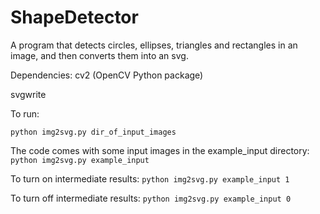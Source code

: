 ShapeDetector
=============

A program that detects circles, ellipses, triangles and rectangles in an image, and then converts them into an svg.

Dependencies:
cv2 (OpenCV Python package)

svgwrite

To run:

`python img2svg.py dir_of_input_images`

The code comes with some input images in the example_input directory:
`python img2svg.py example_input`

To turn on intermediate results: 
`python img2svg.py example_input 1`

To turn off intermediate results:
`python img2svg.py example_input 0`
